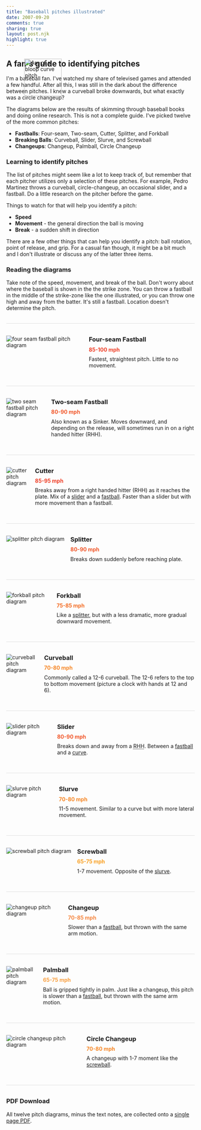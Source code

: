 ```yaml
---
title: "Baseball pitches illustrated"
date: 2007-09-20
comments: true
sharing: true
layout: post.njk
highlight: true
---
```


<style>
.intro-illustration {
  float: right;
}

.intro-illustration img {
  width: 100px;
  margin: 0 0 8px 8px;
}

@media (min-width: 800px) {
  .intro-illustration {
    position: absolute;
    left: calc(var(--text-max-width) + 48px);
  }
}

.pitch {
  display: flex;
  max-width: var(--text-max-width);
  padding-top: 32px;
  margin-top: 32px;
  border-top: 1px solid #ddd;
}

.pitch:last-of-type {
  padding-bottom: 32px;
  margin-bottom: 32px;
  border-bottom: 1px solid #ddd;
}

.pitch__figure {
  margin-right: 16px;
}

.pitch__title {
  margin: 0 0 0.5em 0;
}

.pitch__speed {
  margin: 0 0 0.5em 0;
}

.pitch__notes {
  margin-top: 0.6em;
}
</style>

<figure class="intro-illustration">
  <img src="/media/posts/baseball-pitches-illustrated/bloop_curve.svg" alt="Arc of a bloop curve pitch" />
</figure>


<h2 class="page-subtitle">A fan's guide to identifying pitches</h2>

I'm a baseball fan. I've watched my share of televised games and attended a few handful. After all this, I was still in the dark about the difference between pitches. I knew a curveball broke downwards, but what exactly was a circle changeup?

The diagrams below are the results of skimming through baseball books and doing online research. This is not a complete guide. I've picked twelve of the more common pitches:

*   **Fastballs**: Four-seam, Two-seam, Cutter, Splitter, and Forkball
*   **Breaking Balls**: Curveball, Slider, Slurve, and Screwball
*   **Changeups**: Changeup, Palmball, Circle Changeup

### Learning to identify pitches

The list of pitches might seem like a lot to keep track of, but remember that each pitcher utilizes only a selection of these pitches. For example, Pedro Martinez throws a curveball, circle-changeup, an occasional slider, and a fastball. Do a little research on the pitcher before the game.

Things to watch for that will help you identify a pitch:

*   **Speed**
*   **Movement** - the general direction the ball is moving
*   **Break** - a sudden shift in direction

There are a few other things that can help you identify a pitch: ball rotation, point of release, and grip. For a casual fan though, it might be a bit much and I don't illustrate or discuss any of the latter three items.

### Reading the diagrams

Take note of the speed, movement, and break of the ball. Don't worry about where the baseball is shown in the the strike zone. You can throw a fastball in the middle of the strike-zone like the one illustrated, or you can throw one high and away from the batter. It's still a fastball. Location doesn't determine the pitch.


<div class="pitch" id="fourseam">
  <img class="pitch__figure" src="/media/posts/baseball-pitches-illustrated/four_seam_fastball.svg" alt="four seam fastball pitch diagram" />
  <div class="pitch__body">
    <h3 class="pitch__title">Four-seam Fastball</h3>
    <h4 class="pitch__speed" style="color:#ef4029;">
      85-100 mph
    </h4>
    <p class="pitch__notes">
      Fastest, straightest pitch. Little to no movement.
    </p>
  </div>
</div>

<div class="pitch" id="twoseam">
  <img class="pitch__figure" src="/media/posts/baseball-pitches-illustrated/two_seam_fastball.svg" alt="two seam fastball pitch diagram" />
  <div class="pitch__body">
    <h3 class="pitch__title">Two-seam Fastball</h3>
    <h4 class="pitch__speed" style="color:#f1572a;">80-90 mph</h4>
    <p class="pitch__notes">
      Also known as a Sinker. Moves downward, and depending on the release, will sometimes run in on a right handed hitter (RHH).
    </p>

  </div>
</div>

<div class="pitch" id="cutter">
  <img class="pitch__figure" src="/media/posts/baseball-pitches-illustrated/cutter.svg" alt="cutter pitch diagram" />
  <div class="pitch__body">
    <h3 class="pitch__title">Cutter</h3>
    <h4 class="pitch__speed" style="color:#ef4029;">85-95 mph</h4>
    <p class="pitch__notes">
      Breaks away from a right handed hitter (RHH) as it reaches the plate. Mix of a <a href="#slider">slider</a> and a <a href="#fourseam">fastball</a>. Faster than a slider but with more movement than a fastball.</p>
  </div>
</div>

<div class="pitch" id="splitter">
  <img class="pitch__figure" src="/media/posts/baseball-pitches-illustrated/splitter.svg" alt="splitter pitch diagram" />
  <div class="pitch__body">
    <h3 class="pitch__title">Splitter</h3>
    <h4 class="pitch__speed" style="color:#f1572a;">80-90 mph</h4>
    <p class="pitch__notes">
      Breaks down suddenly before reaching plate.
    </p>
  </div>
</div>

<div class="pitch" id="forkball">
  <img class="pitch__figure" src="/media/posts/baseball-pitches-illustrated/forkball.svg" alt="forkball pitch diagram" />
  <div class="pitch__body">
    <h3 class="pitch__title">Forkball</h3>
    <h4 class="pitch__speed" style="color: #f36e27;">75-85 mph</h4>
    <p class="pitch__notes">
      Like a <a href="#splitter">splitter</a>, but with a less dramatic, more gradual downward movement.
    </p>
  </div>
</div>

<div class="pitch" id="curveball">
  <img class="pitch__figure" src="/media/posts/baseball-pitches-illustrated/curveball.svg" alt="curveball pitch diagram" />
  <div class="pitch__body">
    <h3 class="pitch__title">Curveball</h3>
    <h4 class="pitch__speed" style="color: #f68727;">70-80 mph</h4>
    <p class="pitch__notes">
      Commonly called a 12-6 curveball. The 12-6 refers to the top to bottom movement (picture a clock with hands at 12 and 6).
    </p>
  </div>
</div>

<div class="pitch" id="slider">
  <img class="pitch__figure" src="/media/posts/baseball-pitches-illustrated/slider.svg" alt="slider pitch diagram" />
  <div class="pitch__body">
    <h3 class="pitch__title">Slider</h3>
    <h4 class="pitch__speed" style="color: #f1572a;">80-90 mph</h4>
    <p class="pitch__notes">
      Breaks down and away from a <acronym title="Right Handed Hitter">RHH</acronym>. Between a <a href="#fourseam">fastball</a> and a <a href="#curve">curve</a>.
    </p>
  </div>
</div>

<div class="pitch" id="slurve">
  <img class="pitch__figure" src="/media/posts/baseball-pitches-illustrated/slurve.svg" alt="slurve pitch diagram" />
  <div class="pitch__body">
    <h3 class="pitch__title">Slurve</h3>
    <h4 class="pitch__speed" style="color: #f68727;">70-80 mph</h4>
    <p class="pitch__notes">
      11-5 movement. Similar to a curve but with more lateral movement.
    </p>
  </div>
</div>

<div class="pitch" id="screwball">
  <img class="pitch__figure" src="/media/posts/baseball-pitches-illustrated/screwball.svg" alt="screwball pitch diagram" />
  <div class="pitch__body">
    <h3 class="pitch__title">Screwball</h3>
    <h4 class="pitch__speed" style="color: #f9a024;">
      65-75 mph
    </h4>
    <p class="pitch__notes">
      1-7 movement. Opposite of the <a href="#slurve">slurve</a>.
    </p>
  </div>
</div>

<div class="pitch" id="changeup">
  <img class="pitch__figure" src="/media/posts/baseball-pitches-illustrated/changeup.svg" alt="changeup pitch diagram" />
  <div class="pitch__body">
    <h3 class="pitch__title">
      Changeup
    </h3>
    <h4 class="pitch__speed" style="color: #f58741;">
      70-85 mph
    </h4>
    <p class="pitch__notes">
      Slower than a <a href="#fourseam">fastball</a>, but thrown with the same arm motion.
    </p>
  </div>
</div>

<div class="pitch" id="palmball">
  <img class="pitch__figure" src="/media/posts/baseball-pitches-illustrated/palmball.svg" alt="palmball pitch diagram" />
  <div class="pitch__body">
    <h3 class="pitch__title">
      Palmball
    </h3>
    <h4 class="pitch__speed" style="color: #f9a042">
      65-75 mph
    </h4>
    <p class="pitch__notes">
      Ball is gripped tightly in palm. Just like a changeup, this pitch is slower than a <a href="#fastball">fastball</a>, but thrown with the same arm motion.
    </p>
  </div>
</div>

<div class="pitch" id="circle">
  <img class="pitch__figure" src="/media/posts/baseball-pitches-illustrated/circle_change.svg" alt="circle changeup pitch diagram" />
  <div class="pitch__body">
    <h3 class="pitch__title">
    Circle Changeup
    </h3>
    <h4 class="pitch__speed" style="color: #f68727;">
      70-80 mph
    </h4>
    <p class="pitch__notes">
      A changeup with 1-7 moment like the <a href="#screwball">screwball</a>.
    </p>
  </div>
</div>

### PDF Download

All twelve pitch diagrams, minus the text notes, are collected onto a <a href="/media/posts/baseball-pitches-illustrated/baseball_pitches.pdf" class="big-icon">single page PDF</a>.

 [1]: #fourseam
